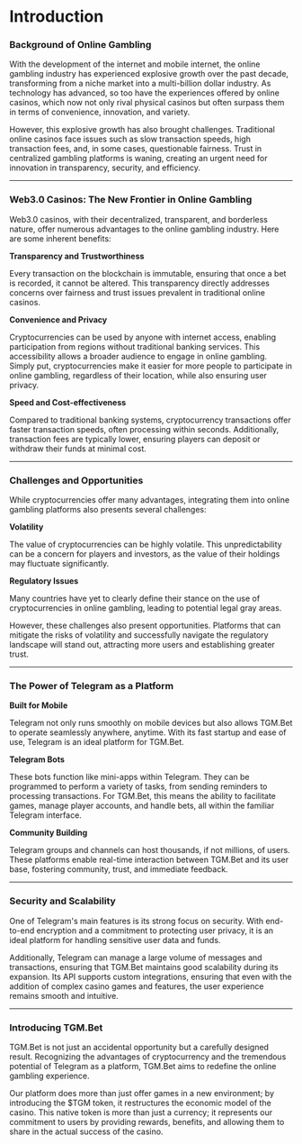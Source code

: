 # Introduction



### Background of Online Gambling

With the development of the internet and mobile internet, the online gambling industry has experienced explosive growth over the past decade, transforming from a niche market into a multi-billion dollar industry. As technology has advanced, so too have the experiences offered by online casinos, which now not only rival physical casinos but often surpass them in terms of convenience, innovation, and variety.

However, this explosive growth has also brought challenges. Traditional online casinos face issues such as slow transaction speeds, high transaction fees, and, in some cases, questionable fairness. Trust in centralized gambling platforms is waning, creating an urgent need for innovation in transparency, security, and efficiency.

***

### Web3.0 Casinos: The New Frontier in Online Gambling

Web3.0 casinos, with their decentralized, transparent, and borderless nature, offer numerous advantages to the online gambling industry. Here are some inherent benefits:

**Transparency and Trustworthiness**

Every transaction on the blockchain is immutable, ensuring that once a bet is recorded, it cannot be altered. This transparency directly addresses concerns over fairness and trust issues prevalent in traditional online casinos.

**Convenience and Privacy**

Cryptocurrencies can be used by anyone with internet access, enabling participation from regions without traditional banking services. This accessibility allows a broader audience to engage in online gambling. Simply put, cryptocurrencies make it easier for more people to participate in online gambling, regardless of their location, while also ensuring user privacy.

**Speed and Cost-effectiveness**

Compared to traditional banking systems, cryptocurrency transactions offer faster transaction speeds, often processing within seconds. Additionally, transaction fees are typically lower, ensuring players can deposit or withdraw their funds at minimal cost.

***

### Challenges and Opportunities

While cryptocurrencies offer many advantages, integrating them into online gambling platforms also presents several challenges:

**Volatility**

The value of cryptocurrencies can be highly volatile. This unpredictability can be a concern for players and investors, as the value of their holdings may fluctuate significantly.

**Regulatory Issues**

Many countries have yet to clearly define their stance on the use of cryptocurrencies in online gambling, leading to potential legal gray areas.

However, these challenges also present opportunities. Platforms that can mitigate the risks of volatility and successfully navigate the regulatory landscape will stand out, attracting more users and establishing greater trust.

***

### The Power of Telegram as a Platform

**Built for Mobile**

Telegram not only runs smoothly on mobile devices but also allows TGM.Bet to operate seamlessly anywhere, anytime. With its fast startup and ease of use, Telegram is an ideal platform for TGM.Bet.

**Telegram Bots**

These bots function like mini-apps within Telegram. They can be programmed to perform a variety of tasks, from sending reminders to processing transactions. For TGM.Bet, this means the ability to facilitate games, manage player accounts, and handle bets, all within the familiar Telegram interface.

**Community Building**

Telegram groups and channels can host thousands, if not millions, of users. These platforms enable real-time interaction between TGM.Bet and its user base, fostering community, trust, and immediate feedback.

***

### Security and Scalability

One of Telegram's main features is its strong focus on security. With end-to-end encryption and a commitment to protecting user privacy, it is an ideal platform for handling sensitive user data and funds.

Additionally, Telegram can manage a large volume of messages and transactions, ensuring that TGM.Bet maintains good scalability during its expansion. Its API supports custom integrations, ensuring that even with the addition of complex casino games and features, the user experience remains smooth and intuitive.

***

### Introducing TGM.Bet

TGM.Bet is not just an accidental opportunity but a carefully designed result. Recognizing the advantages of cryptocurrency and the tremendous potential of Telegram as a platform, TGM.Bet aims to redefine the online gambling experience.

Our platform does more than just offer games in a new environment; by introducing the $TGM token, it restructures the economic model of the casino. This native token is more than just a currency; it represents our commitment to users by providing rewards, benefits, and allowing them to share in the actual success of the casino.
